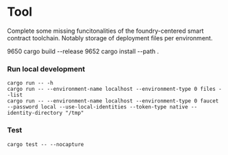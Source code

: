 # Tool

Complete some missing funcitonalities of the foundry-centered smart contract toolchain. Notably storage of deployment files per environment.

9650 cargo build --release
9652 cargo install --path .

### Run local development

```
cargo run -- -h
cargo run -- --environment-name localhost --environment-type 0 files --list
cargo run -- --environment-name localhost --environment-type 0 faucet --password local --use-local-identities --token-type native --identity-directory "/tmp"
```

### Test

```
cargo test -- --nocapture
```
